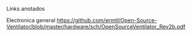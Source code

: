 Links anotados

Electronica general
https://github.com/ermtl/Open-Source-Ventilator/blob/master/hardware/sch/OpenSourceVentilator_Rev2b.pdf

